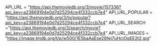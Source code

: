 API_URL = "https://api.themoviedb.org/3/movie/157336?api_key=a23869194e0d7d25294ce4f332ccb7e4"
API_URL_POPULAR = "https://api.themoviedb.org/3/tv/popular?api_key=a23869194e0d7d25294ce4f332ccb7e4"
API_URL_SEARCH ="https://api.themoviedb.org/3/search/movie?api_key=a23869194e0d7d25294ce4f332ccb7e4"
API_URL_IMAGES = "https://image.tmdb.org/t/p/w500/1E5baAaEse26fej7uHcjOgEE2t2.jpg"
